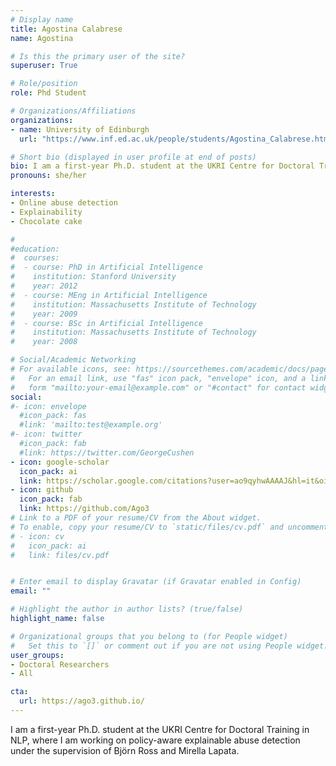```yaml
---
# Display name
title: Agostina Calabrese
name: Agostina 

# Is this the primary user of the site?
superuser: True 

# Role/position
role: Phd Student

# Organizations/Affiliations
organizations:
- name: University of Edinburgh
  url: "https://www.inf.ed.ac.uk/people/students/Agostina_Calabrese.html"

# Short bio (displayed in user profile at end of posts)
bio: I am a first-year Ph.D. student at the UKRI Centre for Doctoral Training in NLP, where I am working on policy-aware explainable abuse detection under the supervision of Björn Ross and Mirella Lapata.		
pronouns: she/her

interests:
- Online abuse detection
- Explainability
- Chocolate cake 

#
#education:
#  courses:
#  - course: PhD in Artificial Intelligence
#    institution: Stanford University
#    year: 2012
#  - course: MEng in Artificial Intelligence
#    institution: Massachusetts Institute of Technology
#    year: 2009
#  - course: BSc in Artificial Intelligence
#    institution: Massachusetts Institute of Technology
#    year: 2008

# Social/Academic Networking
# For available icons, see: https://sourcethemes.com/academic/docs/page-builder/#icons
#   For an email link, use "fas" icon pack, "envelope" icon, and a link in the
#   form "mailto:your-email@example.com" or "#contact" for contact widget.
social:
#- icon: envelope
  #icon_pack: fas
  #link: 'mailto:test@example.org'
#- icon: twitter
  #icon_pack: fab
  #link: https://twitter.com/GeorgeCushen
- icon: google-scholar
  icon_pack: ai
  link: https://scholar.google.com/citations?user=ao9qyhwAAAAJ&hl=it&oi=ao
- icon: github
  icon_pack: fab
  link: https://github.com/Ago3
# Link to a PDF of your resume/CV from the About widget.
# To enable, copy your resume/CV to `static/files/cv.pdf` and uncomment the lines below.
# - icon: cv
#   icon_pack: ai
#   link: files/cv.pdf


# Enter email to display Gravatar (if Gravatar enabled in Config)
email: ""

# Highlight the author in author lists? (true/false)
highlight_name: false

# Organizational groups that you belong to (for People widget)
#   Set this to `[]` or comment out if you are not using People widget.
user_groups:
- Doctoral Researchers 
- All 

cta:
  url: https://ago3.github.io/
---
```


I am a first-year Ph.D. student at the UKRI Centre for Doctoral Training in NLP, where I am working on policy-aware explainable abuse detection under the supervision of Björn Ross and Mirella Lapata.		